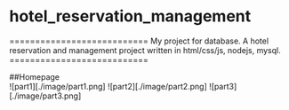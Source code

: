 # hotel_reservation_management
===========================
My project for database.  A hotel reservation and management project written in html/css/js, nodejs, mysql.   
===========================  

##Homepage  
![part1][./image/part1.png]
![part2][./image/part2.png]
![part3][./image/part3.png]
